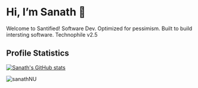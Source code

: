 # Hi, I’m Sanath :wave:
Welcome to Santified!
Software Dev. Optimized for pessimism. Built to build intersting software. Technophile v2.5

## Profile Statistics

[![Sanath's GitHub stats](https://github-readme-stats.vercel.app/api?username=sanathNU&show_icons=true&theme=dark&hide=issues,stars)](https://github.com/anuraghazra/github-readme-stats)
<br/>
<!--[![Top Langs](https://github-readme-stats.vercel.app/api/top-langs/?username=sanathNU&exclude_repo=github-readme-stats,anuraghazra.github.io)](https://github.com/anuraghazra/github-readme-stats)</br>-->
<p align="left"> <img src="https://komarev.com/ghpvc/?username=sanathNU&color=brightgreen" alt="sanathNU" /> </p>

<!---
sanathNU/sanathNU is a ✨ special ✨ repository because its `README.md` (this file) appears on your GitHub profile.
You can click the Preview link to take a look at your changes.
--->
